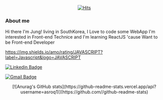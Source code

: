  <div align=center>
	
[![Hits](https://hits.seeyoufarm.com/api/count/incr/badge.svg?url=https%3A%2F%2Fgithub.com%2Fasroq1&count_bg=%23DFD0D0&title_bg=%23F54269&icon=&icon_color=%23E7E7E7&title=Hits&edge_flat=false)](https://hits.seeyoufarm.com)
  
  </div>

### About me
Hi there I'm Jung! living in SouthKorea,
I Love to code some WebApp 
I'm interested in Front-end Technice and I'm learning ReactJS 'cause Want to be Front-end Developer 


https://img.shields.io/amo/rating/JAVASCRIPT?label=Javascript&logo=JAVASCRIPT

 [![Linkedin Badge](https://img.shields.io/badge/-LinkedIn-blue?style=flat-square&logo=Linkedin&logoColor=white&link=https://www.linkedin.com/in/seong-yun-byeon-8183a8113/)](https://www.linkedin.com/in/hyunseop-jung-56889a207/)
	
	
  [![Gmail Badge](https://img.shields.io/badge/Gmail-d14836?style=flat-square&logo=Gmail&logoColor=white&link=mailto:snugyun01@gmail.com)](mailto:asroq98@gmail.com)
	

<div align=center>
[![Anurag's GitHub stats](https://github-readme-stats.vercel.app/api?username=asroq1)](https://github.com//github-readme-stats)

<div align=center>
